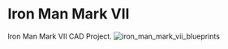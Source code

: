 # Iron Man Mark VII
Iron Man Mark VII CAD Project.
![iron_man_mark_vii_blueprints](/Blueprints/iron_man_blueprints_by_nickgonzales7_d5sayr5.jpg)

